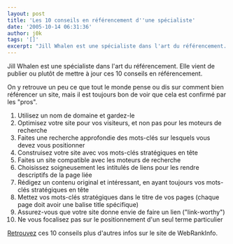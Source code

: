 ```yaml
---
layout: post
title: 'Les 10 conseils en référencement d''une spécialiste'
date: '2005-10-14 06:31:36'
author: j0k
tags: '[]'
excerpt: "Jill Whalen est une spécialiste dans l'art du référencement.   Elle vient de publier ou plutôt de mettre à jour ces 10 conseils en référencement.  \n  \nOn y retrouve un peu ce que tout le monde pense ou dis sur comment bien référencer un site, mais il est toujours bon de voir que cela est confirmé par les \"pros\".  \n  \n   1. Utilisez un nom de      …"
---
```


Jill Whalen est une spécialiste dans l'art du référencement.   Elle vient de publier ou plutôt de mettre à jour ces 10 conseils en référencement.

On y retrouve un peu ce que tout le monde pense ou dis sur comment bien référencer un site, mais il est toujours bon de voir que cela est confirmé par les "pros".

   1. Utilisez un nom de domaine et gardez-le
   2. Optimisez votre site pour vos visiteurs, et non pas pour les moteurs de recherche
   3. Faites une recherche approfondie des mots-clés sur lesquels vous devez vous positionner
   4. Construisez votre site avec vos mots-clés stratégiques en tête
   5. Faites un site compatible avec les moteurs de recherche
   6. Choisissez soigneusement les intitulés de liens pour les rendre descriptifs de la page liée
   7. Rédigez un contenu original et intéressant, en ayant toujours vos mots-clés stratégiques en tête
   8. Mettez vos mots-clés stratégiques dans le titre de vos pages (chaque page doit avoir une balise title spécifique)
   9. Assurez-vous que votre site donne envie de faire un lien ("link-worthy")
  10. Ne vous focalisez pas sur le positionnement d'un seul terme particulier

[Retrouvez](http://www.webrankinfo.com/actualites/200510-conseils-jill-whalen.htm) ces 10 conseils plus d'autres infos sur le site de WebRankInfo.
